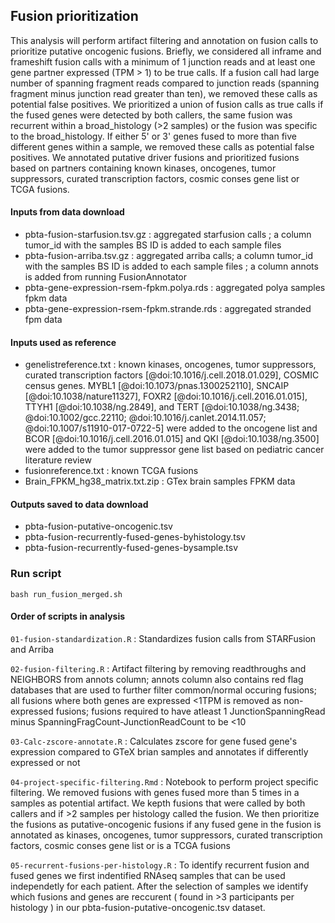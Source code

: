 ## Fusion prioritization
This analysis will perform artifact filtering and annotation on fusion calls to prioritize putative oncogenic fusions. Briefly, we considered all inframe and frameshift fusion calls with a minimum of 1 junction reads and at least one gene partner expressed (TPM > 1) to be true calls. If a fusion call had large number of spanning fragment reads compared to junction reads (spanning fragment minus junction read greater than ten), we removed these calls as potential false positives. We prioritized a union of fusion calls as true calls if the fused genes were detected by both callers, the same fusion was recurrent within a broad_histology (>2 samples) or the fusion was specific to the broad_histology. If either 5' or 3' genes fused to more than five different genes within a sample, we removed these calls as potential false positives. We annotated putative driver fusions and prioritized fusions based on partners containing known kinases, oncogenes, tumor suppressors, curated transcription factors, cosmic conses gene list or TCGA fusions.


#### Inputs from data download
* pbta-fusion-starfusion.tsv.gz : aggregated starfusion calls ; a column tumor_id with the samples BS ID is added to each sample files
* pbta-fusion-arriba.tsv.gz : aggregated arriba calls; a column tumor_id with the samples BS ID is added to each sample files ; a column annots is added from running FusionAnnotator
* pbta-gene-expression-rsem-fpkm.polya.rds : aggregated polya samples fpkm data
* pbta-gene-expression-rsem-fpkm.strande.rds : aggregated stranded fpm data

#### Inputs used as reference
* genelistreference.txt : known kinases, oncogenes, tumor suppressors, curated transcription factors [@doi:10.1016/j.cell.2018.01.029], COSMIC census genes. MYBL1 [@doi:10.1073/pnas.1300252110], SNCAIP [@doi:10.1038/nature11327], FOXR2 [@doi:10.1016/j.cell.2016.01.015], TTYH1 [@doi:10.1038/ng.2849], and TERT [@doi:10.1038/ng.3438; @doi:10.1002/gcc.22110; @doi:10.1016/j.canlet.2014.11.057; @doi:10.1007/s11910-017-0722-5] were added to the oncogene list and BCOR [@doi:10.1016/j.cell.2016.01.015] and QKI [@doi:10.1038/ng.3500] were added to the tumor suppressor gene list based on pediatric cancer literature review
* fusionreference.txt :  known TCGA fusions
* Brain_FPKM_hg38_matrix.txt.zip : GTex brain samples FPKM data

#### Outputs saved to data download
* pbta-fusion-putative-oncogenic.tsv
* pbta-fusion-recurrently-fused-genes-byhistology.tsv
* pbta-fusion-recurrently-fused-genes-bysample.tsv

### Run script
`bash run_fusion_merged.sh` 

#### Order of scripts in analysis
`01-fusion-standardization.R` : Standardizes fusion calls from STARFusion and Arriba

`02-fusion-filtering.R` : Artifact filtering by removing readthroughs and NEIGHBORS from annots column; annots column also contains red flag databases that are used to further filter common/normal occuring fusions; all fusions where both genes are expressed <1TPM is removed as non-expressed fusions; fusions required to have atleast 1 JunctionSpanningRead minus  SpanningFragCount-JunctionReadCount to be <10

`03-Calc-zscore-annotate.R` : Calculates zscore for gene fused gene's expression compared to GTeX brian samples and annotates if differently expressed or not

`04-project-specific-filtering.Rmd` : Notebook to perform project specific filtering. We removed fusions with genes fused more than 5 times in a samples as potential artifact. We kepth fusions that were called by both callers and if >2 samples per histology called the fusion. We then prioritize the fusions as putative-oncogenic fusions if any fused gene in the fusion is annotated as kinases, oncogenes, tumor suppressors, curated transcription factors, cosmic conses gene list or is a TCGA fusions

`05-recurrent-fusions-per-histology.R` : To identify recurrent fusion and fused genes we first indentified RNAseq samples that can be used independetly for each patient. After the selection of samples we identify which fusions and genes are reccurent ( found in >3 participants per histology ) in our pbta-fusion-putative-oncogenic.tsv dataset.


